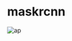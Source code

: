 # maskrcnn
![ap](https://user-images.githubusercontent.com/70960259/106864429-323c9900-670d-11eb-90e9-1d21a72771c8.png)
